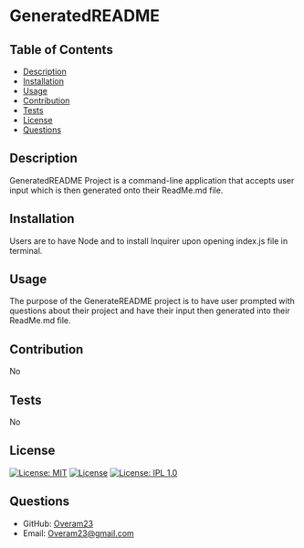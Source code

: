 # GeneratedREADME
  
  ## Table of Contents
  - [Description](#description)
  - [Installation](#installation)
  - [Usage](#usage)
  - [Contribution](#contribution)
  - [Tests](#tests)
  - [License](#license)
  - [Questions](#questions)
  
  ## Description
  GeneratedREADME Project is a command-line application that accepts user input which is then generated onto their ReadMe.md file.
  
  ## Installation
  
  Users are to have Node and to install Inquirer upon opening index.js file in terminal.
  
  
  ## Usage
  The purpose of the GenerateREADME project is to have user prompted with questions about their project and have their input then generated into their ReadMe.md file.
  
  ## Contribution
  No
  
  ## Tests
  
  No
  
  
  ## License
  [![License: MIT](https://img.shields.io/badge/License-MIT-yellow.svg)](https://opensource.org/licenses/MIT) [![License](https://img.shields.io/badge/License-Apache_2.0-blue.svg)](https://opensource.org/licenses/Apache-2.0) [![License: IPL 1.0](https://img.shields.io/badge/License-IPL_1.0-blue.svg)](https://opensource.org/licenses/IPL-1.0)
  
  ## Questions
  - GitHub: [Overam23](https://github.com/Overam23)
  - Email: Overam23@gmail.com
  